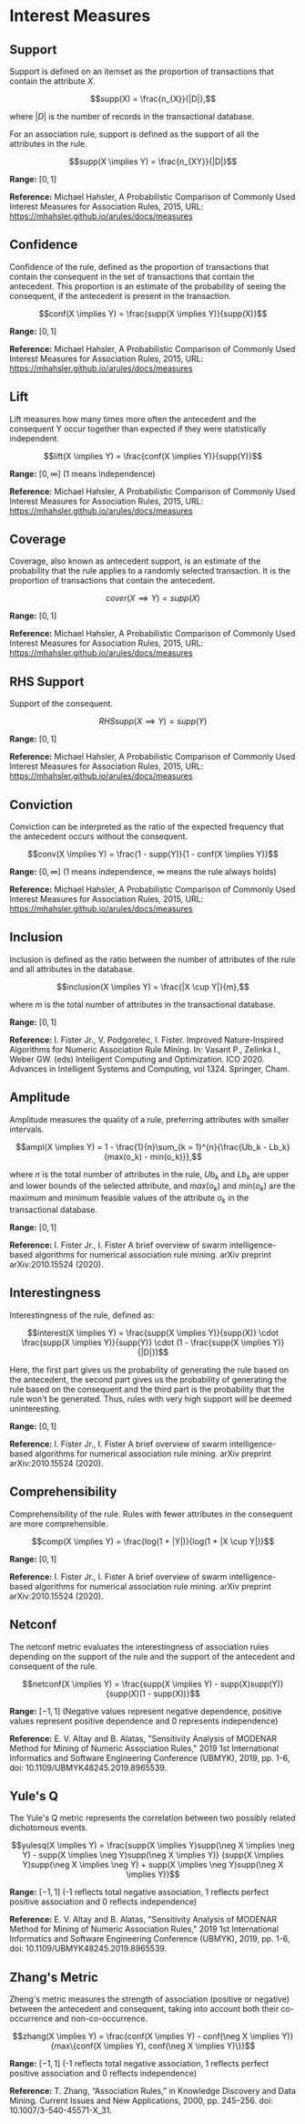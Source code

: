 # Interest Measures

## Support

Support is defined on an itemset as the proportion of transactions that contain the attribute $`X`$.

```math
supp(X) = \frac{n_{X}}{|D|},
```

where $`|D|`$ is the number of records in the transactional database.

For an association rule, support is defined as the support of all the attributes in the rule.

```math
supp(X \implies Y) = \frac{n_{XY}}{|D|}
```

**Range:** $`[0, 1]`$

**Reference:** Michael Hahsler, A Probabilistic Comparison of Commonly Used Interest Measures for Association Rules,
2015, URL: https://mhahsler.github.io/arules/docs/measures

## Confidence

Confidence of the rule, defined as the proportion of transactions that contain
the consequent in the set of transactions that contain the antecedent. This proportion is an estimate
of the probability of seeing the consequent, if the antecedent is present in the transaction.

```math
conf(X \implies Y) = \frac{supp(X \implies Y)}{supp(X)}
```

**Range:** $`[0, 1]`$

**Reference:** Michael Hahsler, A Probabilistic Comparison of Commonly Used Interest Measures for Association Rules,
2015, URL: https://mhahsler.github.io/arules/docs/measures

## Lift

Lift measures how many times more often the antecedent and the consequent Y
occur together than expected if they were statistically independent.

```math
lift(X \implies Y) = \frac{conf(X \implies Y)}{supp(Y)}
```

**Range:** $`[0, \infty]`$ (1 means independence)

**Reference:** Michael Hahsler, A Probabilistic Comparison of Commonly Used Interest Measures for Association Rules,
2015, URL: https://mhahsler.github.io/arules/docs/measures

## Coverage

Coverage, also known as antecedent support, is an estimate of the probability that
the rule applies to a randomly selected transaction. It is the proportion of transactions
that contain the antecedent.

```math
cover(X \implies Y) = supp(X)
```

**Range:** $`[0, 1]`$

**Reference:** Michael Hahsler, A Probabilistic Comparison of Commonly Used Interest Measures for Association Rules,
2015, URL: https://mhahsler.github.io/arules/docs/measures

## RHS Support

Support of the consequent.

```math
RHSsupp(X \implies Y) = supp(Y)
```

**Range:** $`[0, 1]`$

**Reference:** Michael Hahsler, A Probabilistic Comparison of Commonly Used Interest Measures for Association Rules,
2015, URL: https://mhahsler.github.io/arules/docs/measures

## Conviction

Conviction can be interpreted as the ratio of the expected frequency that the antecedent occurs without
the consequent.

```math
conv(X \implies Y) = \frac{1 - supp(Y)}{1 - conf(X \implies Y)}
```

**Range:** $`[0, \infty]`$ (1 means independence, $`\infty`$ means the rule always holds)

**Reference:** Michael Hahsler, A Probabilistic Comparison of Commonly Used Interest Measures for Association Rules,
2015, URL: https://mhahsler.github.io/arules/docs/measures

## Inclusion

Inclusion is defined as the ratio between the number of attributes of the rule
and all attributes in the database.

```math
inclusion(X \implies Y) = \frac{|X \cup Y|}{m},
```

where $`m`$ is the total number of attributes in the transactional database.


**Range:** $`[0, 1]`$

**Reference:** I. Fister Jr., V. Podgorelec, I. Fister. Improved Nature-Inspired Algorithms for Numeric Association
Rule Mining. In: Vasant P., Zelinka I., Weber GW. (eds) Intelligent Computing and Optimization. ICO 2020. Advances in
Intelligent Systems and Computing, vol 1324. Springer, Cham.

## Amplitude

Amplitude measures the quality of a rule, preferring attributes with smaller intervals.

```math
ampl(X \implies Y) = 1 - \frac{1}{n}\sum_{k = 1}^{n}{\frac{Ub_k - Lb_k}{max(o_k) - min(o_k)}},
```

where $`n`$ is the total number of attributes in the rule, $`Ub_k`$ and $`Lb_k`$ are upper and lower
bounds of the selected attribute, and $`max(o_k)`$ and $`min(o_k)`$ are the maximum and minimum
feasible values of the attribute $`o_k`$ in the transactional database.

**Range:** $`[0, 1]`$

**Reference:** I. Fister Jr., I. Fister A brief overview of swarm intelligence-based algorithms for numerical
association rule mining. arXiv preprint arXiv:2010.15524 (2020).

## Interestingness

Interestingness of the rule, defined as:

```math
interest(X \implies Y) = \frac{supp(X \implies Y)}{supp(X)} \cdot \frac{supp(X \implies Y)}{supp(Y)}
\cdot (1 - \frac{supp(X \implies Y)}{|D|})
```

Here, the first part gives us the probability of generating the rule based on the antecedent, the second part
gives us the probability of generating the rule based on the consequent and the third part is the probability
that the rule won't be generated. Thus, rules with very high support will be deemed uninteresting.

**Range:** $`[0, 1]`$

**Reference:** I. Fister Jr., I. Fister A brief overview of swarm intelligence-based algorithms for numerical
association rule mining. arXiv preprint arXiv:2010.15524 (2020).

## Comprehensibility

Comprehensibility of the rule. Rules with fewer attributes in the consequent are more
comprehensible.

```math
comp(X \implies Y) = \frac{log(1 + |Y|)}{log(1 + |X \cup Y|)}
```

**Range:** $`[0, 1]`$

**Reference:** I. Fister Jr., I. Fister A brief overview of swarm intelligence-based algorithms for numerical
association rule mining. arXiv preprint arXiv:2010.15524 (2020).

## Netconf

The netconf metric evaluates the interestingness of
association rules depending on the support of the rule and the
support of the antecedent and consequent of the rule.

```math
netconf(X \implies Y) = \frac{supp(X \implies Y) - supp(X)supp(Y)}{supp(X)(1 - supp(X))}
```

**Range:** $`[-1, 1]`$ (Negative values represent negative dependence, positive values represent positive
dependence and 0 represents independence)

**Reference:** E. V. Altay and B. Alatas, "Sensitivity Analysis of MODENAR Method for Mining of Numeric Association
Rules," 2019 1st International Informatics and Software Engineering Conference (UBMYK), 2019, pp. 1-6,
doi: 10.1109/UBMYK48245.2019.8965539.

## Yule's Q

The Yule's Q metric represents the correlation between two possibly related dichotomous events.

```math
yulesq(X \implies Y) =
\frac{supp(X \implies Y)supp(\neg X \implies \neg Y) - supp(X \implies \neg Y)supp(\neg X \implies Y)}
{supp(X \implies Y)supp(\neg X \implies \neg Y) + supp(X \implies \neg Y)supp(\neg X \implies Y)}
```

**Range:** $`[-1, 1]`$ (-1 reflects total negative association, 1 reflects perfect positive association
and 0 reflects independence)

**Reference:** E. V. Altay and B. Alatas, "Sensitivity Analysis of MODENAR Method for Mining of Numeric Association
Rules," 2019 1st International Informatics and Software Engineering Conference (UBMYK), 2019, pp. 1-6,
doi: 10.1109/UBMYK48245.2019.8965539.

## Zhang's Metric

Zheng's metric measures the strength of association (positive or negative) between the antecedent and consequent, 
taking into account both their co-occurrence and non-co-occurrence.

```math
zhang(X \implies Y) =
\frac{conf(X \implies Y) - conf(\neg X \implies Y)}{max\{conf(X \implies Y), conf(\neg X \implies Y)\}}
```

**Range:** $`[-1, 1]`$ (-1 reflects total negative association, 1 reflects perfect positive association
and 0 reflects independence)

**Reference:** T. Zhang, “Association Rules,” in Knowledge Discovery and Data Mining. Current Issues and New 
Applications, 2000, pp. 245–256. doi: 10.1007/3-540-45571-X_31. 
